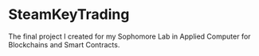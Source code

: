 # SteamKeyTrading
The final project I created for my Sophomore Lab in Applied Computer for Blockchains and Smart Contracts.
